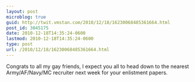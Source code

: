 ```yaml
---
layout: post
microblog: true
guid: http://twit.vmstan.com/2010/12/18/16230068485361664.html
post_id: 3045175
date: 2010-12-18T14:35:24-0600
lastmod: 2010-12-18T14:35:24-0600
type: post
url: /2010/12/18/16230068485361664.html
---
```

Congrats to all my gay friends, I expect you all to head down to the nearest Army/AF/Navy/MC recruiter next week for your enlistment papers.
